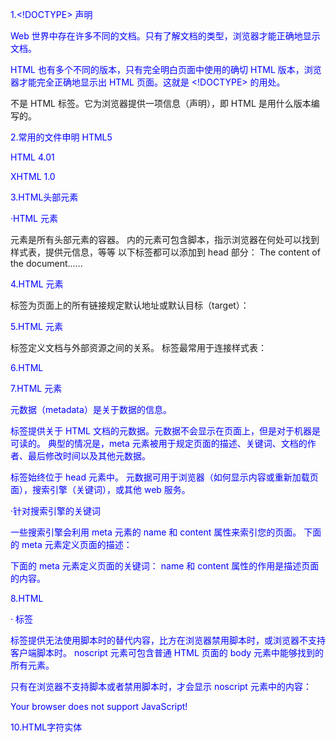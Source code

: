 1.<!DOCTYPE> 声明

Web 世界中存在许多不同的文档。只有了解文档的类型，浏览器才能正确地显示文档。

HTML 也有多个不同的版本，只有完全明白页面中使用的确切 HTML 版本，浏览器才能完全正确地显示出 HTML 页面。这就是 <!DOCTYPE> 的用处。

<!DOCTYPE> 不是 HTML 标签。它为浏览器提供一项信息（声明），即 HTML 是用什么版本编写的。

2.常用的文件申明
HTML5
<!DOCTYPE html>

HTML 4.01
<!DOCTYPE HTML PUBLIC "-//W3C//DTD HTML 4.01 Transitional//EN"
"http://www.w3.org/TR/html4/loose.dtd">


XHTML 1.0
<!DOCTYPE html PUBLIC "-//W3C//DTD XHTML 1.0 Transitional//EN"
"http://www.w3.org/TR/xhtml1/DTD/xhtml1-transitional.dtd">

3.HTML头部元素

·HTML <head> 元素
<head> 元素是所有头部元素的容器。<head> 内的元素可包含脚本，指示浏览器在何处可以找到样式表，提供元信息，等等
以下标签都可以添加到 head 部分：<title>、<base>、<link>、<meta>、<script> 以及 <style>。

·HTML <title> 元素
<title> 标签定义文档的标题。
title 元素在所有 HTML/XHTML 文档中都是必需的。

title 元素能够：
•定义浏览器工具栏中的标题
•提供页面被添加到收藏夹时显示的标题
•显示在搜索引擎结果中的页面标题

示例如下
<!DOCTYPE html>
<html>
<head>
<title>Title of the document</title>
</head>

<body>
The content of the document......
</body>

</html>

4.HTML <base> 元素

<base> 标签为页面上的所有链接规定默认地址或默认目标（target）：

<head>
<base href="http://www.w3school.com.cn/images/" />
<base target="_blank" />
</head>

5.HTML <link> 元素

<link> 标签定义文档与外部资源之间的关系。

<link> 标签最常用于连接样式表：
<head>
<link rel="stylesheet" type="text/css" href="mystyle.css" />
</head>

6.HTML <style> 元素

<style> 标签用于为 HTML 文档定义样式信息。

您可以在 style 元素内规定 HTML 元素在浏览器中呈现的样式：
<head>
<style type="text/css">
body {background-color:yellow}
p {color:blue}
</style>
</head>

7.HTML <meta> 元素

元数据（metadata）是关于数据的信息。

<meta> 标签提供关于 HTML 文档的元数据。元数据不会显示在页面上，但是对于机器是可读的。
典型的情况是，meta 元素被用于规定页面的描述、关键词、文档的作者、最后修改时间以及其他元数据。

<meta> 标签始终位于 head 元素中。
元数据可用于浏览器（如何显示内容或重新加载页面），搜索引擎（关键词），或其他 web 服务。

·针对搜索引擎的关键词

一些搜索引擎会利用 meta 元素的 name 和 content 属性来索引您的页面。
下面的 meta 元素定义页面的描述：
<meta name="description" content="Free Web tutorials on HTML, CSS, XML" />

下面的 meta 元素定义页面的关键词：
<meta name="keywords" content="HTML, CSS, XML" />
name 和 content 属性的作用是描述页面的内容。

8.HTML <script> 元素

<script> 标签用于定义客户端脚本，比如 JavaScript。

9.HTML script 元素

·<script> 标签用于定义客户端脚本，比如 JavaScript。
script 元素既可包含脚本语句，也可通过 src 属性指向外部脚本文件。

必需的 type 属性规定脚本的 MIME 类型。
JavaScript 最常用于图片操作、表单验证以及内容动态更新。

下面的脚本会向浏览器输出“Hello World!”：
<script type="text/javascript">
document.write("Hello World!")
</script>

·<noscript> 标签

<noscript> 标签提供无法使用脚本时的替代内容，比方在浏览器禁用脚本时，或浏览器不支持客户端脚本时。
noscript 元素可包含普通 HTML 页面的 body 元素中能够找到的所有元素。

只有在浏览器不支持脚本或者禁用脚本时，才会显示 noscript 元素中的内容：
<script type="text/javascript">
document.write("Hello World!")
</script>
<noscript>Your browser does not support JavaScript!</noscript>

10.HTML字符实体




